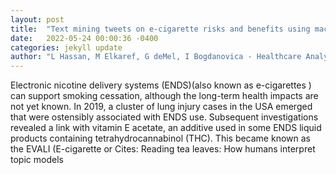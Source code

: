 ```yaml
---
layout: post
title:  "Text mining tweets on e-cigarette risks and benefits using machine learning following a vaping related lung injury outbreak in the USA"
date:   2022-05-24 00:00:36 -0400
categories: jekyll update
author: "L Hassan, M Elkaref, G deMel, I Bogdanovica - Healthcare Analytics, 2022"
---
```

Electronic nicotine delivery systems (ENDS)(also known as  e-cigarettes ) can support smoking cessation, although the long-term health impacts are not yet known. In 2019, a cluster of lung injury cases in the USA emerged that were ostensibly associated with ENDS use. Subsequent investigations revealed a link with vitamin E acetate, an additive used in some ENDS liquid products containing tetrahydrocannabinol (THC). This became known as the EVALI (E-cigarette or  Cites: Reading tea leaves: How humans interpret topic models